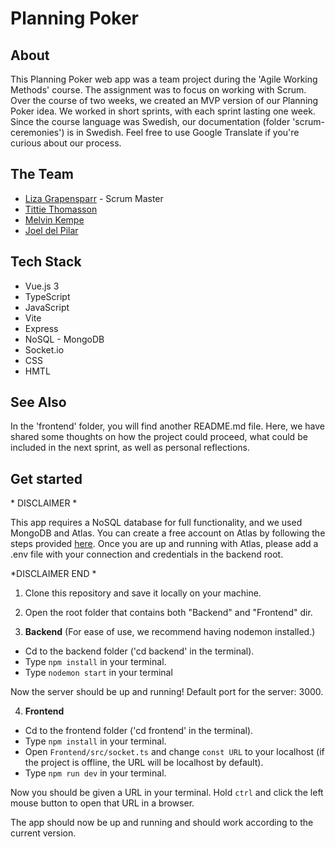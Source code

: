 # Planning Poker

## About

This Planning Poker web app was a team project during the 'Agile Working Methods' course. The assignment was to focus on working with Scrum.
Over the course of two weeks, we created an MVP version of our Planning Poker idea. We worked in short sprints, with each sprint lasting one week.
Since the course language was Swedish, our documentation (folder 'scrum-ceremonies') is in Swedish. Feel free to use Google Translate if you're curious about our process.

## The Team

- [Liza Grapensparr](https://github.com/Grapensparr) - Scrum Master<br>
- [Tittie Thomasson](https://github.com/tittieth)<br>
- [Melvin Kempe](https://github.com/K3mp3)<br>
- [Joel del Pilar](https://github.com/JoeldelPilar)

## Tech Stack

- Vue.js 3
- TypeScript
- JavaScript
- Vite
- Express
- NoSQL - MongoDB
- Socket.io
- CSS
- HMTL

## See Also

In the 'frontend' folder, you will find another README.md file. Here, we have shared some thoughts on how the project could proceed, what could be included in the next sprint, as well as personal reflections.

## Get started

\* DISCLAIMER \*

This app requires a NoSQL database for full functionality, and we used MongoDB and Atlas. You can create a free account on Atlas by following the steps provided [here](https://www.mongodb.com/atlas). Once you are up and running with Atlas, please add a .env file with your connection and credentials in the backend root.

\*DISCLAIMER END \*

1. Clone this repository and save it locally on your machine.

2. Open the root folder that contains both "Backend" and "Frontend" dir.

3. <b>Backend</b>
   (For ease of use, we recommend having nodemon installed.)

- Cd to the backend folder ('cd backend' in the terminal).
- Type `npm install` in your terminal.
- Type `nodemon start` in your terminal

Now the server should be up and running! Default port for the server: 3000.

4. <b>Frontend</b>

- Cd to the frontend folder ('cd frontend' in the terminal).
- Type `npm install` in your terminal.
- Open `Frontend/src/socket.ts` and change `const URL` to your localhost (if the project is offline, the URL will be localhost by default).
- Type `npm run dev` in your terminal.

Now you should be given a URL in your terminal. Hold `ctrl` and click the left mouse button to open that URL in a browser.

The app should now be up and running and should work according to the current version.
